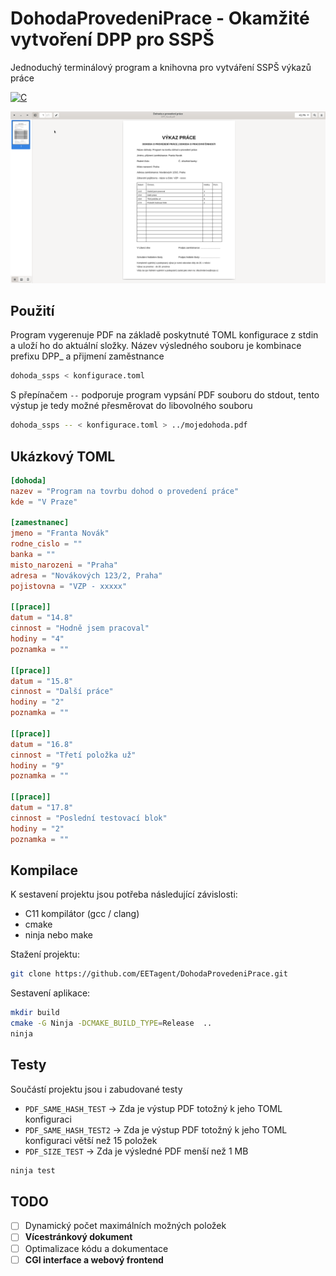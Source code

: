 <h1 class="rich-diff-level-zero">DohodaProvedeniPrace - Okamžité vytvoření DPP pro SSPŠ</h1>

Jednoduchý terminálový program a knihovna pro vytváření SSPŠ výkazů práce

[![C](https://img.shields.io/badge/lang-c-yellow.svg)]()

![Otevřený PDF dokument](.github/img/dohoda.png?raw=true)

## Použití

Program vygerenuje PDF na základě poskytnuté TOML konfigurace z stdin a uloží ho do aktuální složky.
Název výsledného souboru je kombinace prefixu DPP_ a přijmení zaměstnance

```bash
dohoda_ssps < konfigurace.toml
```

S přepínačem ```--``` podporuje program vypsání PDF souboru do stdout, tento výstup je tedy možné přesměrovat do libovolného souboru

```bash
dohoda_ssps -- < konfigurace.toml > ../mojedohoda.pdf
```

## Ukázkový TOML

```toml
[dohoda]
nazev = "Program na tovrbu dohod o provedení práce"
kde = "V Praze"

[zamestnanec]
jmeno = "Franta Novák"
rodne_cislo = ""
banka = ""
misto_narozeni = "Praha"
adresa = "Novákových 123/2, Praha"
pojistovna = "VZP - xxxxx"

[[prace]]
datum = "14.8"
cinnost = "Hodně jsem pracoval"
hodiny = "4"
poznamka = ""

[[prace]]
datum = "15.8"
cinnost = "Další práce"
hodiny = "2"
poznamka = ""

[[prace]]
datum = "16.8"
cinnost = "Třetí položka už"
hodiny = "9"
poznamka = ""

[[prace]]
datum = "17.8"
cinnost = "Poslední testovací blok"
hodiny = "2"
poznamka = ""
```

## Kompilace

K sestavení projektu jsou potřeba následující závislosti:

* C11 kompilátor (gcc / clang)
* cmake
* ninja nebo make

Stažení projektu:

```bash
git clone https://github.com/EETagent/DohodaProvedeniPrace.git
```

Sestavení aplikace:  

```bash
mkdir build
cmake -G Ninja -DCMAKE_BUILD_TYPE=Release  ..
ninja
```

## Testy

Součástí projektu jsou i zabudované testy

- `PDF_SAME_HASH_TEST` -> Zda je výstup PDF totožný k jeho TOML konfiguraci
- `PDF_SAME_HASH_TEST2` -> Zda je výstup PDF totožný k jeho TOML konfiguraci větší než 15 položek
- `PDF_SIZE_TEST` -> Zda je výsledné PDF menší než 1 MB

```bash
ninja test
```

## TODO

- [ ] Dynamický počet maximálních možných položek
- [ ] **Vícestránkový dokument**
- [ ] Optimalizace kódu a dokumentace
- [ ] **CGI interface a webový frontend**

